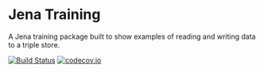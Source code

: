 # Jena Training

A Jena training package built to show examples of reading and writing data to a triple store.

[![Build Status](https://travis-ci.org/JBartlett86/jena_training.svg?branch=master)](https://travis-ci.org/JohnBartlett/jena_training)
[![codecov.io](http://codecov.io/github/JBartlett86/jena_training/coverage.svg?branch=master)](http://codecov.io/github/JBartlett86/jena_training?branch=master)